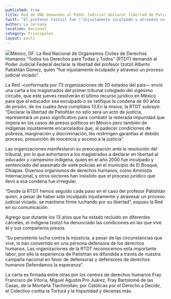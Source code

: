 ```yaml
---
published: true
title: Red de ONG demandan al Poder Judicial declarar libertad de Patishtán
twitt: "El profesor tzotzil fue \"injustamente inculpado y atravésó un proceso judicial viciado\", advierte la Red Nacional de Organismos Civiles de DH \"Todos los derechos para todas y todos\"."
author: La Jornada
location: Nacional
category: Principales
layout: posts
---
```


![](http://i.imgur.com/Qn77SVmm.jpg)México, DF. La Red Nacional de Organismos Civiles de Derechos Humanos “Todos los Derechos para Todas y Todos” (RTDT) demandó al Poder Judicial Federal declarar la libertad del profesor tzotzil Alberto Patishtán Gómez, quien “fue injustamente inculpado y atravesó un proceso judicial viciado”.

La Red –conformada por 73 organizaciones de 20 estados del país— envió una carta a los magistrados del primer tribunal colegiado del vigésimo circuito, que este jueves resolverán el último recurso jurídico en México para que el educador sea exculpado o se ratifique la condena de 60 años de prisión, de los cuales lleva cumplidos 13.En la misiva, la RTDT subrayó: “Declarar la libertad de Patishtán no sólo será un acto de justicia, representará un paso significativo para combatir la reiterada impunidad que impera en los casos de presos políticos en México pero también de indígenas injustamente encarcelados que, al padecer condiciones de pobreza, marginación y discriminación, les restringen garantías al debido proceso, presunción de inocencia y acceso a la justicia”.

Las organizaciones manifestaron su preocupación ante la resolución del tribunal, por lo que exhortaron a los magistrados a declarar en libertad al educador y campesino indígena, quien en el año 2000 fue inculpado y sentenciado del asesinato de siete policías en el municipio de El Bosque, Chiapas. Diversos organismos de derechos humanos, como Aministía Internacional, y otros sectores han insistido que el proceso jurídico que llevó a esa condena fue irrregular.

“Desde la RTDT hemos seguido cada paso en el caso del profesor Patishtán quien, a pesar de haber sido inculpado injustamente y atravesar un proceso judicial viciado, se mantiene firme luchando por su libertad”, expuso la Red en su comunicación.

Agregó que durante los 13 años que ha estado recluido en diferentes cárceles, el indígena tzotzil ha denunciado las condiciones en las que vive él y sus compañeros presos.

“Su persistente lucha contra la injusticia, a pesar de las circunstancias que vive, lo han convertido en una persona defensora de los derechos humanos. Las organizaciones de la RTDT reconocemos esta importante labor, por ello la experiencia de Patishtán es difundida a través de nuestra campaña nacional en favor de defensoras y defensores de derechos humanos Defendamos la esperanza”.

La carta es firmada entre otras por los centros de derechos humanos Fray Francisco de Vitoria, Miguel Agustín Pro Juárez, Fray Bartolomé de las Casas, de la Montaña Tlachinollan; por Católicas por el Derecho a Decidir, el Colectivo contra la Tortura y la Impunidad y decenas más.
